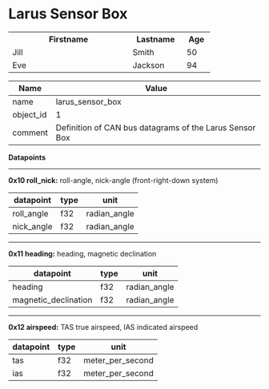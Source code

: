 Larus Sensor Box
===

<table style="width:80%">
  <tr>
    <th style="width:50%">Firstname</th>
    <th style="width:20%">Lastname</th>
    <th style="width:10%">Age</th>
  </tr>
  <tr>
    <td>Jill</td>
    <td>Smith</td>
    <td>50</td>
  </tr>
  <tr>
    <td>Eve</td>
    <td>Jackson</td>
    <td>94</td>
  </tr>
</table>


|Name|Value
|---|---
|name|larus_sensor_box
|object_id|1
|comment|Definition of CAN bus datagrams of the Larus Sensor Box

**Datapoints**

---
**0x10 roll_nick:** roll-angle, nick-angle (front-right-down system)

|datapoint|              type|           unit 
|---|---|---
|roll_angle|f32|radian_angle
|nick_angle|f32|radian_angle


---
**0x11 heading:** heading, magnetic declination

|datapoint|type|unit 
|---|---|---
|heading|f32|radian_angle
|magnetic_declination|f32|radian_angle


---
**0x12 airspeed:** TAS true airspeed, IAS indicated airspeed

|datapoint|type|unit 
|---|---|---
|tas|f32|meter_per_second
|ias|f32|meter_per_second



